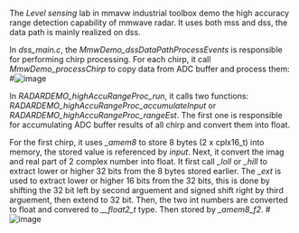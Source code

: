 The *Level sensing* lab in mmavw industrial toolbox demo the high accuracy range detection capability of mmwave radar. It uses both mss and dss, the data path is mainly realized on dss.  
  
  In *dss_main.c*, the *MmwDemo_dssDataPathProcessEvents* is responsible for performing chirp processing. For each chirp, it call *MmwDemo_processChirp* to copy data from ADC buffer and process them:
  #![image](https://user-images.githubusercontent.com/85469000/182518930-d8e013a1-c28e-4d9d-8e0f-fc1f0ed8344d.png)
  
  In *RADARDEMO_highAccuRangeProc_run*, it calls two functions: *RADARDEMO_highAccuRangeProc_accumulateInput* or *RADARDEMO_highAccuRangeProc_rangeEst*. The first one is responsible for accumulating ADC buffer results of all chirp and convert them into float.  
   
  For the first chirp, it uses *_amem8* to store 8 bytes (2 x cplx16_t) into memory, the stored value is referenced by *input*. Next, it convert the imag and real part of 2 complex number into float. It first call *_loll* or *_hill* to extract lower or higher 32 bits from the 8 bytes stored earlier. The *_ext* is used to extract lower or higher 16 bits from the 32 bits, this is done by shifting the 32 bit left by second arguement and signed shift right by third arguement, then extend to 32 bit. Then, the two int numbers are converted to float and convered to *__float2_t* type. Then stored by *_amem8_f2*.
  #![image](https://user-images.githubusercontent.com/85469000/182519415-f03058d6-a22a-437e-89ae-7bb1121cbcd5.png)

  

